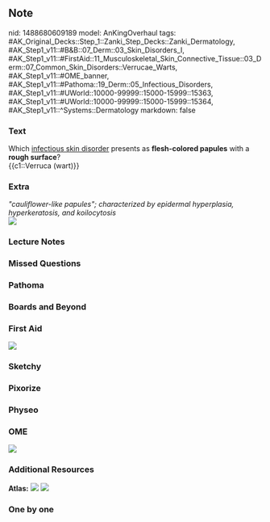 ## Note
nid: 1488680609189
model: AnKingOverhaul
tags: #AK_Original_Decks::Step_1::Zanki_Step_Decks::Zanki_Dermatology, #AK_Step1_v11::#B&B::07_Derm::03_Skin_Disorders_I, #AK_Step1_v11::#FirstAid::11_Musculoskeletal_Skin_Connective_Tissue::03_Derm::07_Common_Skin_Disorders::Verrucae_Warts, #AK_Step1_v11::#OME_banner, #AK_Step1_v11::#Pathoma::19_Derm::05_Infectious_Disorders, #AK_Step1_v11::#UWorld::10000-99999::15000-15999::15363, #AK_Step1_v11::#UWorld::10000-99999::15000-15999::15364, #AK_Step1_v11::^Systems::Dermatology
markdown: false

### Text
<div>
  Which <u>infectious skin disorder</u> presents as
  <b>flesh-colored papules</b> with a <b>rough surface</b>?
</div>
<div>
  {{c1::Verruca (wart)}}
</div>

### Extra
<div>
  <i>"cauliflower-like papules"; characterized by epidermal
  hyperplasia, hyperkeratosis, and koilocytosis</i>
</div>
<div><img src="paste-634001597399474.jpg"></div>

### Lecture Notes


### Missed Questions


### Pathoma


### Boards and Beyond


### First Aid
<img src="tmpftdbxL.png">

### Sketchy


### Pixorize


### Physeo


### OME
<div class="ome-widget">
  <a href="https://onlinemeded.org?ref=anki"><img src=
  "_OME_AnkiFlashcards_General_3.png"></a>
</div>

### Additional Resources
<b>Atlas:</b> <img src="tmprVRqpg.png"> <img src="tmp0hPqwY.png">

### One by one

